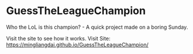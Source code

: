 # GuessTheLeagueChampion
Who the LoL is this champion? - A quick project made on a boring Sunday.

Visit the site to see how it works. Visit Site: https://mingliangdai.github.io/GuessTheLeagueChampion/
